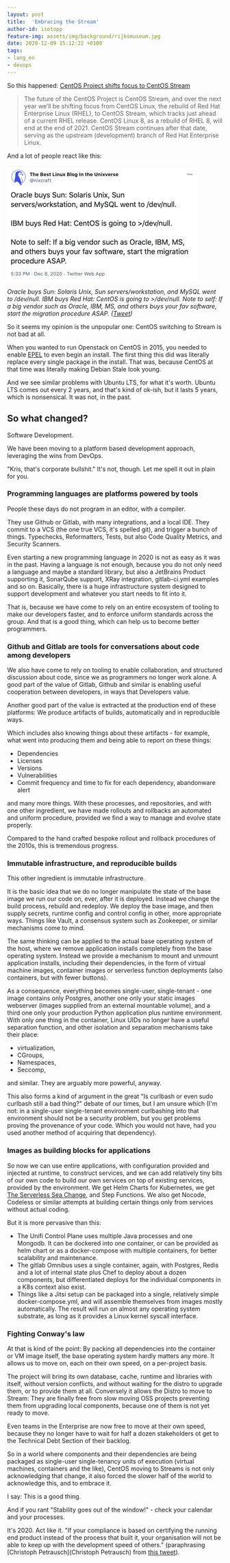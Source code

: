 ```yaml
---
layout: post
title:  'Embracing the Stream'
author-id: isotopp
feature-img: assets/img/background/rijksmuseum.jpg
date: 2020-12-09 15:12:22 +0100
tags:
- lang_en
- devops
---
```


So this happened: [CentOS Project shifts focus to CentOS Stream](https://lists.centos.org/pipermail/centos-announce/2020-December/048208.html)
> The future of the CentOS Project is CentOS Stream, and over the next  year we’ll be shifting focus from CentOS Linux, the rebuild of Red Hat Enterprise Linux (RHEL), to CentOS Stream, which tracks just ahead of a current RHEL release. CentOS Linux 8, as a rebuild of RHEL 8, will end at the end of 2021. CentOS Stream continues after that date, serving as 
the upstream (development) branch of Red Hat Enterprise Linux.

And a lot of people react like this:

[![](/uploads/2020/12/stream-migrate-now.png)](https://twitter.com/nixcraft/status/1336348208184741888)

*Oracle buys Sun: Solaris Unix, Sun servers/workstation, and MySQL went to /dev/null. IBM buys Red Hat: CentOS is going to >/dev/null. Note to self: If a big vendor such as Oracle, IBM, MS, and others buys your fav software, start the migration procedure ASAP. ([Tweet](https://twitter.com/nixcraft/status/1336348208184741888))*

So it seems my opinion is the unpopular one: CentOS switching to Stream is not bad at all.

When you wanted to run Openstack on CentOS in 2015, you needed to enable [EPEL](https://fedoraproject.org/wiki/EPEL) to even begin an install. The first thing this did was literally replace every single package in the install. That was, because CentOS at that time was literally making Debian Stale look young.

And we see similar problems with Ubuntu LTS, for what it's worth. Ubuntu LTS comes out every 2 years, and that's kind of ok-ish, but it lasts 5 years, which is nonsensical. It was not, in the past.

## So what changed?

Software Development.

We have been moving to a platform based development approach, leveraging the wins from DevOps.

"Kris, that's corporate bullshit." It's not, though. Let me spell it out in plain for you.


### Programming languages are platforms powered by tools

People these days do not program in an editor, with a compiler.

They use Github or Gitlab, with many integrations, and a local IDE. They commit to a VCS (the one true VCS, it's spelled git), and trigger a bunch of things. Typechecks, Reformatters, Tests, but also Code Quality Metrics, and Security Scanners.

Even starting a new programming language in 2020 is not as easy as it was in the past. Having a language is not enough, because you do not only need a language and maybe a standard library, but also a JetBrains Product supporting it, SonarQube support, XRay integration, gitlab-ci.yml examples and so on. Basically, there is a huge infrastructure system designed to support development and whatever you start needs to fit into it.

That is, because we have come to rely on an entire ecosystem of tooling to make our developers faster, and to enforce uniform standards across the group. And that is a good thing, which can help us to become better programmers.

### Github and Gitlab are tools for conversations about code among developers

We also have come to rely on tooling to enable collaboration, and structured discussion about code, since we as programmers no longer work alone. A good part of the value of Gitlab, Github and similar is enabling useful cooperation between developers, in ways that Developers value.

Another good part of the value is extracted at the production end of these platforms: We produce artifacts of builds, automatically and in reproducible ways.

Which includes also knowing things about these artifacts - for example, what went into producing them and being able to report on these things:
- Dependencies
- Licenses
- Versions
- Vulnerabilities
- Commit frequency and time to fix for each dependency, abandonware alert

and many more things. With these processes, and repositories, and with one other ingredient, we have made rollouts and rollbacks an automated and uniform procedure, provided we find a way to manage and evolve state properly.

Compared to the hand crafted bespoke rollout and rollback procedures of the 2010s, this is tremendous progress.

### Immutable infrastructure, and reproducible builds

This other ingredient is immutable infrastructure.

It is the basic idea that we do no longer manipulate the state of the base image we run our code on, ever, after it is deployed. Instead we change the build process, rebuild and redeploy. We deploy the base image, and then supply secrets, runtime config and control config in other, more appropriate ways. Things like Vault, a consensus system such as Zookeeper, or similar mechanisms come to mind.

The same thinking can be applied to the actual base operating system of the host, where we remove application installs completely from the base operating system. Instead we provide a mechanism to mount and unmount application installs, including their dependencies, in the form of virtual machine images, container images or serverless function deployments (also containers, but with fewer buttons).

As a consequence, everything becomes single-user, single-tenant - one image contains only Postgres, another one only your static images webserver (images supplied from an external mountable volume), and a third one only your production Python application plus runtime environment. With only one thing in the container, Linux UIDs no longer have a useful separation function, and other isolation and separation mechanisms take their place:

- virtualization,
- CGroups,
- Namespaces,
- Seccomp,

and similar. They are arguably more powerful, anyway.

This also forms a kind of argument in the great "Is curlbash or even sudo curlbash still a bad thing?" debate of our times, but I am unsure which (I'm not: in a single-user single-tenant environment curlbashing into that environment should not be a security problem, but you get problems proving the provenance of your code. Which you would not have, had you used another method of acquiring that dependency).

### Images as building blocks for applications

So now we can use entire applications, with configuration provided and injected at runtime, to construct services, and we can add relatively tiny bits of our own code to build our own services on top of existing services, provided by the environment. We get Helm Charts for Kubernetes, we get [The Serverless Sea Change](https://www.infoq.com/articles/serverless-sea-change/), and Step Functions. We also get Nocode, Codeless or similar attempts at building certain things only from services without actual coding.

But it is more pervasive than this:
- The Unifi Control Plane uses multiple Java processes and one Mongodb. It can be dockered into one container, or can be provided as helm chart or as a docker-compose with multiple containers, for better scalability and maintenance.
- The gitlab Omnibus uses a single container, again, with Postgres, Redis and a lot of internal state plus Chef to deploy about a dozen components, but differentiated deploys for the individual components in a K8s context also exist.
- Things like a Jitsi setup can be packaged into a single, relatively simple docker-compose.yml, and will assemble themselves from images mostly automatically. The result will run on almost any operating system substrate, as long as it provides a Linux kernel syscall interface.

### Fighting Conway's law

At that is kind of the point: By packing all dependencies into the container or VM image itself, the base operating system hardly matters any more. It allows us to move on, each on their own speed, on a per-project basis.

The project will bring its own database, cache, runtime and libraries with itself, without version conflicts, and without waiting for the distro to upgrade them, or to provide them at all. Conversely it allows the Distro to move to Stream: They are finally free from slow moving OSS projects preventing them from upgrading local components, because one of them is not yet ready to move.

Even teams in the Enterprise are now free to move at their own speed, because they no longer have to wait for half a dozen stakeholders ot get to the Technical Debt Section of their backlog.

So in a world where components and their dependencies are being packaged as single-user single-tenancy units of execution (virtual machines, containers and the like), CentOS moving to Streams is not only acknowledging that change, it also forced the slower half of the world to acknowledge this, and to embrace it.

I say: This is a good thing.

And if you rant "Stability goes out of the window!" - check your calendar and your processes.

It's 2020. Act like it. "If your compliance is based on certifying the running end product instead of the process that built it, your organisation will not be able to keep up with the development speed of others." (paraphrasing [Christoph Petrausch](Christoph Petrausch) from [this tweet](https://twitter.com/hikhvar/status/1336608880013488130)).
